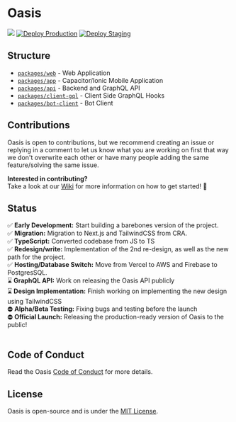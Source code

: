 # Oasis

<img src='https://img.shields.io/badge/License-MIT-blue.svg' > [![Deploy Production](https://github.com/oasis-sh/oasis/actions/workflows/prod_deploy.yml/badge.svg)](https://github.com/oasis-sh/oasis/actions/workflows/prod_deploy.yml) [![Deploy Staging](https://github.com/oasis-sh/oasis/actions/workflows/dev_deploy.yml/badge.svg)](https://github.com/oasis-sh/oasis/actions/workflows/dev_deploy.yml)

## Structure
- [`packages/web`](/packages/web) - Web Application
- [`packages/app`](/packages/app) - Capacitor/Ionic Mobile Application
- [`packages/api`](/packages/api) - Backend and GraphQL API
- [`packages/client-gql`](/packages/client-gql) - Client Side GraphQL Hooks
- [`packages/bot-client`](/packages/bot-client) - Bot Client

## Contributions
Oasis is open to contributions, but we recommend creating an issue or replying in a comment to let us know what you are working on first that way we don't overwrite each other or have many people adding the same feature/solving the same issue. <br/>

**Interested in contributing?** <br/>
Take a look at our [Wiki](https://github.com/oasis-sh/oasis/wiki) for more information on how to get started! 🎉

## Status
✅ **Early Development:** Start building a barebones version of the project. <br>
✅ **Migration:** Migration to Next.js and TailwindCSS from CRA. <br>
✅ **TypeScript:** Converted codebase from JS to TS<br>
✅ **Redesign/write:** Implementation of the 2nd re-design, as well as the new path for the project. <br>
✅ **Hosting/Database Switch:** Move from Vercel to AWS and Firebase to PostgresSQL. <br>
⌛️ **GraphQL API:** Work on releasing the Oasis API publicly <br>
⌛️ **Design Implementation:** Finish working on implementing the new design using TailwindCSS <br>
⛔︎ **Alpha/Beta Testing:** Fixing bugs and testing before the launch <br>
⛔︎ **Official Launch:** Releasing the production-ready version of Oasis to the public! <br><br>

## Code of Conduct
Read the Oasis [Code of Conduct](/docs/guidelines/CODE_OF_CONDUCT.md) for more details.

## License
Oasis is open-source and is under the [MIT License](LICENSE).
